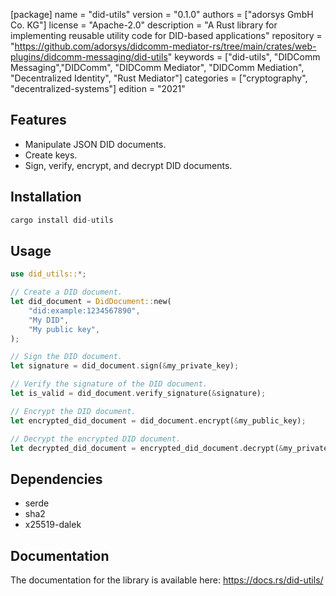 [package]
name = "did-utils" 
version = "0.1.0" 
authors = ["adorsys GmbH Co. KG"] 
license = "Apache-2.0"
description = "A Rust library for implementing reusable utility code for DID-based applications"
repository = "https://github.com/adorsys/didcomm-mediator-rs/tree/main/crates/web-plugins/didcomm-messaging/did-utils"
keywords = ["did-utils", "DIDComm Messaging","DIDComm", "DIDComm Mediator", "DIDComm Mediation", "Decentralized Identity", "Rust Mediator"]
categories = ["cryptography", "decentralized-systems"]
edition = "2021"

## Features

* Manipulate JSON DID documents.
* Create keys.
* Sign, verify, encrypt, and decrypt DID documents.

## Installation

```rust
cargo install did-utils
```

## Usage

```rust
use did_utils::*;

// Create a DID document.
let did_document = DidDocument::new(
    "did:example:1234567890",
    "My DID",
    "My public key",
);

// Sign the DID document.
let signature = did_document.sign(&my_private_key);

// Verify the signature of the DID document.
let is_valid = did_document.verify_signature(&signature);

// Encrypt the DID document.
let encrypted_did_document = did_document.encrypt(&my_public_key);

// Decrypt the encrypted DID document.
let decrypted_did_document = encrypted_did_document.decrypt(&my_private_key);
```

## Dependencies

* serde
* sha2
* x25519-dalek

## Documentation

The documentation for the library is available here: https://docs.rs/did-utils/

